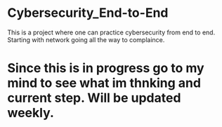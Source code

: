 # Cybersecurity_End-to-End
This is a project where one can practice cybersecurity from end to end. Starting with network going all the way to complaince. 

# Since this is in progress go to my mind to see what im thnking and current step. Will be updated weekly.
